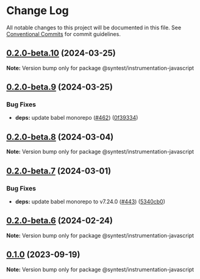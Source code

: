 # Change Log

All notable changes to this project will be documented in this file.
See [Conventional Commits](https://conventionalcommits.org) for commit guidelines.

## [0.2.0-beta.10](https://github.com/syntest-framework/syntest-javascript/compare/@syntest/instrumentation-javascript@0.2.0-beta.9...@syntest/instrumentation-javascript@0.2.0-beta.10) (2024-03-25)

**Note:** Version bump only for package @syntest/instrumentation-javascript

## [0.2.0-beta.9](https://github.com/syntest-framework/syntest-javascript/compare/@syntest/instrumentation-javascript@0.2.0-beta.8...@syntest/instrumentation-javascript@0.2.0-beta.9) (2024-03-25)

### Bug Fixes

- **deps:** update babel monorepo ([#462](https://github.com/syntest-framework/syntest-javascript/issues/462)) ([0f39334](https://github.com/syntest-framework/syntest-javascript/commit/0f3933497b3110e27f135863c33a92bcaf164db5))

## [0.2.0-beta.8](https://github.com/syntest-framework/syntest-javascript/compare/@syntest/instrumentation-javascript@0.2.0-beta.7...@syntest/instrumentation-javascript@0.2.0-beta.8) (2024-03-04)

**Note:** Version bump only for package @syntest/instrumentation-javascript

## [0.2.0-beta.7](https://github.com/syntest-framework/syntest-javascript/compare/@syntest/instrumentation-javascript@0.2.0-beta.6...@syntest/instrumentation-javascript@0.2.0-beta.7) (2024-03-01)

### Bug Fixes

- **deps:** update babel monorepo to v7.24.0 ([#443](https://github.com/syntest-framework/syntest-javascript/issues/443)) ([5340cb0](https://github.com/syntest-framework/syntest-javascript/commit/5340cb03ef667efa94d06e1a2f502cd74bb00325))

## [0.2.0-beta.6](https://github.com/syntest-framework/syntest-javascript/compare/@syntest/instrumentation-javascript@0.2.0-beta.5...@syntest/instrumentation-javascript@0.2.0-beta.6) (2024-02-24)

**Note:** Version bump only for package @syntest/instrumentation-javascript

## [0.1.0](https://github.com/syntest-framework/syntest-javascript/compare/@syntest/instrumentation-javascript@0.1.0-beta.23...@syntest/instrumentation-javascript@0.1.0) (2023-09-19)

**Note:** Version bump only for package @syntest/instrumentation-javascript
